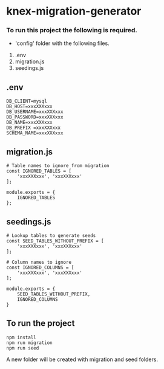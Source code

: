 # knex-migration-generator

### To run this project the following is required.
 - 'config' folder with the following files. 
 1. .env
 2. migration.js
 3. seedings.js

.env 
----
```
DB_CLIENT=mysql
DB_HOST=xxxXXXxxx
DB_USERNAME=xxxXXXxxx
DB_PASSWORD=xxxXXXxxx
DB_NAME=xxxXXXxxx
DB_PREFIX =xxxXXXxxx
SCHEMA_NAME=xxxXXXxxx
```

migration.js
---
```
# Table names to ignore from migration
const IGNORED_TABLES = [
    'xxxXXXxxx', 'xxxXXXxxx'
];

module.exports = {
    IGNORED_TABLES
};

```

seedings.js
---
```
# Lookup tables to generate seeds
const SEED_TABLES_WITHOUT_PREFIX = [
    'xxxXXXxxx', 'xxxXXXxxx'
];

# Column names to ignore
const IGNORED_COLUMNS = [
    'xxxXXXxxx', 'xxxXXXxxx'
];

module.exports = {
    SEED_TABLES_WITHOUT_PREFIX,
    IGNORED_COLUMNS
}
```

## To run the project
```shell
npm install
npm run migration
npm run seed
```

A new folder will be created with migration and seed folders.